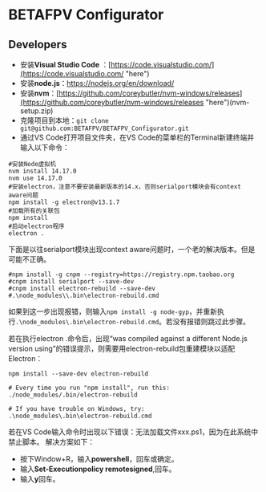 # BETAFPV Configurator

## Developers
- 安装**Visual Studio Code** ：[https://code.visualstudio.com/](https://code.visualstudio.com/ "here")
- 安装**node.js**：https://nodejs.org/en/download/
- 安装**nvm**：[https://github.com/coreybutler/nvm-windows/releases](https://github.com/coreybutler/nvm-windows/releases "here")(nvm-setup.zip)
- 克隆项目到本地：`git clone git@github.com:BETAFPV/BETAFPV_Configurator.git`
- 通过VS Code打开项目文件夹，在VS Code的菜单栏的Terminal新建终端并输入以下命令：
```
#安装Node虚拟机
nvm install 14.17.0     
nvm use 14.17.0
#安装electron，注意不要安装最新版本的14.x，否则serialport模块会有context aware问题
npm install -g electron@v13.1.7
#加载所有的关联包
npm install
#启动electron程序
electron .
```

下面是以往serialport模块出现context aware问题时，一个老的解决版本。但是可能不正确。
```
#npm install -g cnpm --registry=https://registry.npm.taobao.org
#cnpm install serialport --save-dev
#cnpm install electron-rebuild --save-dev 
#.\node_modules\\.bin\electron-rebuild.cmd
```
如果到这一步出现报错，则输入`npm install -g node-gyp`，并重新执行`.\node_modules\.bin\electron-rebuild.cmd`。若没有报错则跳过此步骤。

若在执行electron .命令后，出现“was compiled against a different Node.js version using”的错误提示，则需要用electron-rebuild包重建模块以适配Electron：
```
npm install --save-dev electron-rebuild

# Every time you run "npm install", run this:
./node_modules/.bin/electron-rebuild

# If you have trouble on Windows, try:
.\node_modules\.bin\electron-rebuild.cmd

```

若在VS Code输入命令时出现以下错误：无法加载文件xxx.ps1，因为在此系统中禁止脚本。 解决方案如下：
- 按下Window+R，输入**powershell**，回车或确定。
- 输入**Set-Executionpolicy remotesigned**,回车。
- 输入**y**回车。


